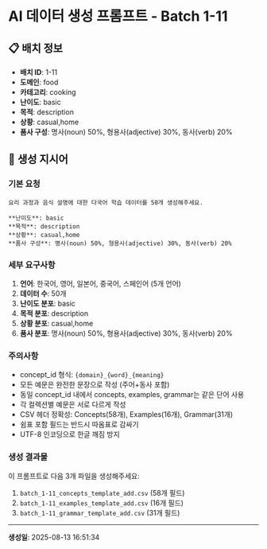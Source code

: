 # AI 데이터 생성 프롬프트 - Batch 1-11

## 📋 배치 정보

- **배치 ID**: 1-11
- **도메인**: food
- **카테고리**: cooking
- **난이도**: basic
- **목적**: description
- **상황**: casual,home
- **품사 구성**: 명사(noun) 50%, 형용사(adjective) 30%, 동사(verb) 20%

## 🎯 생성 지시어

### 기본 요청
```
요리 과정과 음식 설명에 대한 다국어 학습 데이터를 50개 생성해주세요.

**난이도**: basic
**목적**: description
**상황**: casual,home
**품사 구성**: 명사(noun) 50%, 형용사(adjective) 30%, 동사(verb) 20%
```

### 세부 요구사항

1. **언어**: 한국어, 영어, 일본어, 중국어, 스페인어 (5개 언어)
2. **데이터 수**: 50개
3. **난이도 분포**: basic
4. **목적 분포**: description
5. **상황 분포**: casual,home
6. **품사 분포**: 명사(noun) 50%, 형용사(adjective) 30%, 동사(verb) 20%

### 주의사항

- concept_id 형식: `{domain}_{word}_{meaning}`
- 모든 예문은 완전한 문장으로 작성 (주어+동사 포함)
- 동일 concept_id 내에서 concepts, examples, grammar는 같은 단어 사용
- 각 컬렉션별 예문은 서로 다르게 작성
- CSV 헤더 정확성: Concepts(58개), Examples(16개), Grammar(31개)
- 쉼표 포함 필드는 반드시 따옴표로 감싸기
- UTF-8 인코딩으로 한글 깨짐 방지

### 생성 결과물

이 프롬프트로 다음 3개 파일을 생성해주세요:
1. `batch_1-11_concepts_template_add.csv` (58개 필드)
2. `batch_1-11_examples_template_add.csv` (16개 필드)  
3. `batch_1-11_grammar_template_add.csv` (31개 필드)

---

**생성일**: 2025-08-13 16:51:34
